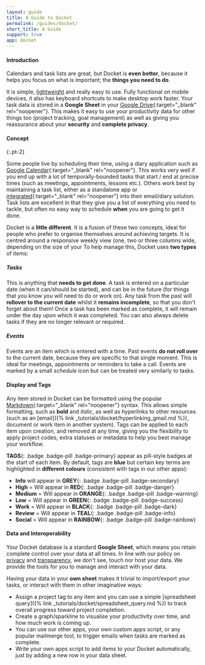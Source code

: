 ```yaml
---
layout: guide
title: A Guide to Docket
permalink: /guides/docket/
short_title: A Guide
support: true
app: docket
---
```


#### Introduction

Calendars and task lists are great, but Docket is __even better__, because it helps you focus on what is important; the __things you need to do__.

It is simple, [lightweight](/about/#performance) and really easy to use. Fully functional on mobile devices, it also has keyboard shortcuts to make desktop work faster. Your task data is stored in a __Google Sheet__ in your [Google Drive](https://www.google.com/drive/){:target="_blank" rel="noopener"}. This makes it easy to use your productivity data for other things too (project tracking, goal management) as well as giving you reassurance about your __security__ and __complete privacy__.

#### Concept
{:.pt-2}

Some people live by scheduling their time, using a diary application such as [Google Calendar](https://calendar.google.com/){:target="_blank" rel="noopener"}. This works very well if you end up with a lot of temporally-bounded tasks that start / end at precise times (such as meetings, appointments, lessons etc.). Others work best by maintaining a task list, either as a standalone app or [integrated](https://gsuite.google.com/learning-center/products/apps/keep-track-of-tasks){:target="_blank" rel="noopener"} into their email/diary solution. Task lists are excellent in that they give you a list of everything you need to tackle, but often no easy way to schedule __when__ you are going to get it done.

Docket is a __little different__. It is a fusion of these two concepts, ideal for people who prefer to organise themselves around achieving targets. It is centred around a responsive weekly view (one, two or three columns wide, depending on the size of your To help manage this, Docket uses __two types__ of items:

##### Tasks

This is anything that __needs to get done__. A task is entered on a particular date (when it can/should be started), and can be in the future (for things that you know you will need to do or work on). Any task from the past will __rollover to the current date__ whilst it __remains incomplete__, so that you don't forget about them! Once a task has been marked as complete, it will remain under the day upon which it was completed. You can also always delete tasks if they are no longer relevant or required.

##### Events

Events are an item which is entered with a time. Past events __do not roll over__ to the current date, because they are specific to that single moment. This is ideal for meetings, appointments or reminders to take a call. Events are marked by a small <i class="material-icons md-1">schedule</i> icon but can be treated very similarly to tasks.

#### Display and Tags

Any item stored in Docket can be formatted using the popular [Markdown](https://www.markdownguide.org/){:target="_blank" rel="noopener"} syntax. This allows simple formatting, such as __bold__ and _italic_, as well as hyperlinks to other resources (such as an [email]({% link _tutorials/docket/hyperlinking_gmail.md %}), document or work item in another system). Tags can be applied to each item upon creation, and removed at any time, giving you the flexibility to apply project codes, extra statuses or metadata to help you best manage your workflow.

__TAGS__{: .badge .badge-pill .badge-primary} appear as pill-style badges at the start of each item. By default, tags are __blue__ but certain key terms are highlighted in __different colours__ (consistent with tags in our other apps):

+ __Info__ will appear in __GREY__{: .badge .badge-pill .badge-secondary}
+ __High__ = Will appear in __RED__{: .badge .badge-pill .badge-danger}
+ __Medium__ = Will appear in __ORANGE__{: .badge .badge-pill .badge-warning}
+ __Low__ = Will appear in __GREEN__{: .badge .badge-pill .badge-success}
+ __Work__ = Will appear in __BLACK__{: .badge .badge-pill .badge-dark}
+ __Review__ = Will appear in __TEAL__{: .badge .badge-pill .badge-info}
+ __Social__ = Will appear in __RAINBOW__{: .badge .badge-pill .badge-rainbow}

#### Data and Interoperability

Your Docket database is a standard __Google Sheet__, which means you retain complete control over your data at all times. In line with our policy on [privacy](/about/#privacy) and [transparency](/about/#privacy), we don't see, touch nor host your data. We provide the tools for you to manage and interact with your data.

Having your data in your __own sheet__ makes it trivial to import/export your tasks, or interact with them in other imaginative ways:

+ Assign a project tag to any item and you can use a simple [spreadsheet query]({% link _tutorials/docket/spreadsheet_query.md %}) to track overall progress toward project completion.
+ Create a graph/sparkline to visualise your productivity over time, and how much work is coming up.
+ You can use our other apps, your own custom apps script, or any popular mailmerge tool, to trigger emails when tasks are marked as complete.
+ Write your own apps script to add items to your Docket automatically, just by adding a new row in your data sheet.